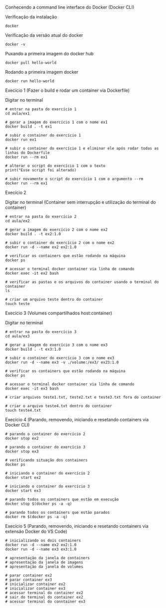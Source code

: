 Conhecendo a command line interface do Docker (Docker CLI)

Verificação da instalação

```
docker
```

Verificação da versão atual do docker

```
docker -v
```

Puxando a primeira imagem do docker hub

```
docker pull hello-world
```

Rodando a primeira imagem docker

```
docker run hello-world
```

Execício 1 (Fazer o build e rodar um container via Dockerfile)

Digitar no terminal

```
# entrar na pasta do exercício 1
cd aula/ex1

# gerar a imagem do exercício 1 com o nome ex1
docker build . -t ex1

# subir o container do exercício 1
docker run ex1

# subir o container do exercício 1 e eliminar ele após rodar todas as linhas do Dockerfile
docker run --rm ex1

# alterar o script do exercício 1 com o texto
print("Esse script foi alterado)

# subir novamente o script do exercício 1 com o argumento --rm
docker run --rm ex1
```

Execício 2

Digitar no terminal (Container sem interrupção e utilização do terminal do container)

```
# entrar na pasta do exercício 2
cd aula/ex2

# gerar a imagem do exercício 2 com o nome ex2
docker build . -t ex2:1.0

# subir o container do exercício 2 com o nome ex2
docker run -d --name ex2 ex2:1.0

# verificar os containers que estão rodando na máquina
docker ps

# acessar o terminal docker container via linha de comando
docker exec -it ex2 bash

# verificar as pastas e os arquivos do container usando o terminal do container
ls

# criar um arquivo teste dentro do container
touch teste
```

Execício 3 (Volumes compartilhados host:container)

Digitar no terminal

```
# entrar na pasta do exercício 3
cd aula/ex3

# gerar a imagem do exercício 3 com o nome ex3
docker build . -t ex3:1.0

# subir o container do exercício 3 com o nome ex3
docker run -d --name ex3 -v ./volume:/ex3/ ex23:1.0

# verificar os containers que estão rodando na máquina
docker ps

# acessar o terminal docker container via linha de comando
docker exec -it ex3 bash

# criar arquivos teste1.txt, teste2.txt e teste3.txt fora do container

# criar o arquivo teste4.txt dentro do container
touch teste4.txt

```

Execício 4 (Parando, removendo, iniciando e resetando containers via Docker CLI)

```
# parando o container do exercício 2
docker stop ex2

# parando o container do exercício 3
docker stop ex3

# verificando situação dos containers
docker ps

# iniciando o container do exercício 2
docker start ex2

# iniciando o container do exercício 3
docker start ex3

# parando todos os containers que estão em execução
docker stop $(docker ps -a -q)

# parando todos os containers que estão parados
docker rm $(docker ps -a -q)
```

Execício 5 (Parando, removendo, iniciando e resetando containers via extensão Docker do VS Code)

```
# inicializando os dois containers
docker run -d --name ex2 ex2:1.0
docker run -d --name ex3 ex3:1.0

# apresentação da janela de containers
# apresentação da janela de imagens
# apresentação da janela de volumes

# parar container ex2
# parar container ex3
# inicializar container ex2
# inicializar container ex3
# acessar terminal do container ex2
# sair do terminal do container ex2
# acessar terminal do conntainer ex3
```
